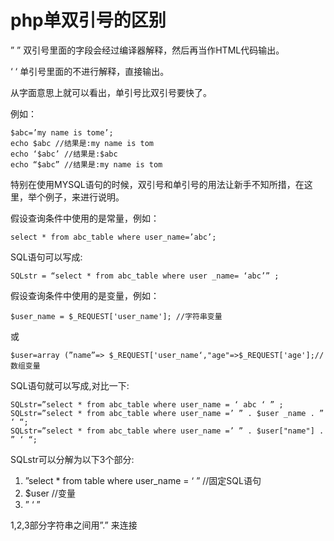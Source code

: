 php单双引号的区别
==================
” ” 双引号里面的字段会经过编译器解释，然后再当作HTML代码输出。

‘ ‘ 单引号里面的不进行解释，直接输出。

从字面意思上就可以看出，单引号比双引号要快了。

例如：

    $abc=’my name is tome’;
    echo $abc //结果是:my name is tom
    echo ‘$abc’ //结果是:$abc
    echo “$abc” //结果是:my name is tom

特别在使用MYSQL语句的时候，双引号和单引号的用法让新手不知所措，在这里，举个例子，来进行说明。

假设查询条件中使用的是常量，例如：

    select * from abc_table where user_name=’abc’;

SQL语句可以写成:

    SQLstr = “select * from abc_table where user _name= ‘abc’” ;

假设查询条件中使用的是变量，例如：

    $user_name = $_REQUEST['user_name']; //字符串变量

或

    $user=array (”name”=> $_REQUEST['user_name‘,"age"=>$_REQUEST['age'];//数组变量

SQL语句就可以写成,对比一下:

    SQLstr=”select * from abc_table where user_name = ‘ abc ‘ ” ;
    SQLstr=”select * from abc_table where user_name =’ ” . $user _name . ” ‘ “;
    SQLstr=”select * from abc_table where user_name =’ ” . $user["name"] . ” ‘ “;

SQLstr可以分解为以下3个部分:
1. ”select * from table where user_name = ‘ ” //固定SQL语句
2. $user //变量
3. ” ‘ ”

1,2,3部分字符串之间用”.” 来连接

